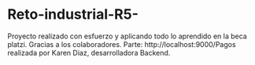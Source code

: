 # Reto-industrial-R5-

Proyecto realizado con esfuerzo y aplicando todo lo aprendido en la beca platzi.
Gracias a los colaboradores.
Parte: http://localhost:9000/Pagos realizada por Karen Diaz, desarrolladora Backend.
